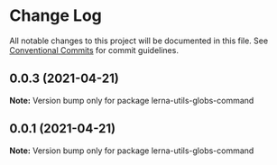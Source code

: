 # Change Log

All notable changes to this project will be documented in this file.
See [Conventional Commits](https://conventionalcommits.org) for commit guidelines.

## 0.0.3 (2021-04-21)

**Note:** Version bump only for package lerna-utils-globs-command





## 0.0.1 (2021-04-21)

**Note:** Version bump only for package lerna-utils-globs-command
